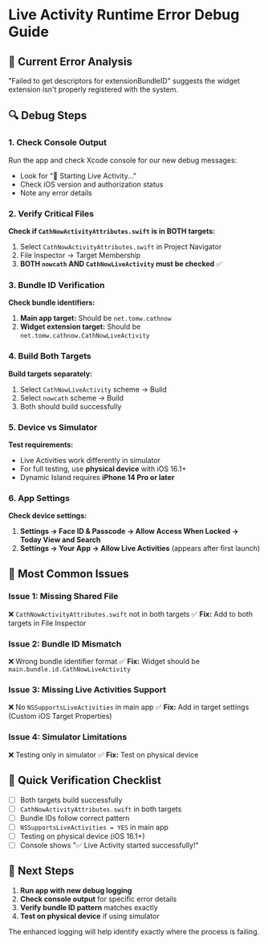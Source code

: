 # Live Activity Runtime Error Debug Guide

## 🔴 Current Error Analysis
"Failed to get descriptors for extensionBundleID" suggests the widget extension isn't properly registered with the system.

## 🔍 Debug Steps

### 1. Check Console Output
Run the app and check Xcode console for our new debug messages:
- Look for "🔄 Starting Live Activity..."
- Check iOS version and authorization status
- Note any error details

### 2. Verify Critical Files

**Check if `CathNowActivityAttributes.swift` is in BOTH targets:**
1. Select `CathNowActivityAttributes.swift` in Project Navigator
2. File Inspector → Target Membership
3. **BOTH `nowcath` AND `CathNowLiveActivity` must be checked** ✅

### 3. Bundle ID Verification

**Check bundle identifiers:**
1. **Main app target:** Should be `net.tomw.cathnow`
2. **Widget extension target:** Should be `net.tomw.cathnow.CathNowLiveActivity`

### 4. Build Both Targets

**Build targets separately:**
1. Select `CathNowLiveActivity` scheme → Build
2. Select `nowcath` scheme → Build
3. Both should build successfully

### 5. Device vs Simulator

**Test requirements:**
- Live Activities work differently in simulator
- For full testing, use **physical device** with iOS 16.1+
- Dynamic Island requires **iPhone 14 Pro or later**

### 6. App Settings

**Check device settings:**
1. **Settings → Face ID & Passcode → Allow Access When Locked → Today View and Search**
2. **Settings → Your App → Allow Live Activities** (appears after first launch)

## 🎯 Most Common Issues

### Issue 1: Missing Shared File
❌ `CathNowActivityAttributes.swift` not in both targets
✅ **Fix:** Add to both targets in File Inspector

### Issue 2: Bundle ID Mismatch
❌ Wrong bundle identifier format
✅ **Fix:** Widget should be `main.bundle.id.CathNowLiveActivity`

### Issue 3: Missing Live Activities Support
❌ No `NSSupportsLiveActivities` in main app
✅ **Fix:** Add in target settings (Custom iOS Target Properties)

### Issue 4: Simulator Limitations
❌ Testing only in simulator
✅ **Fix:** Test on physical device

## 🔧 Quick Verification Checklist

- [ ] Both targets build successfully
- [ ] `CathNowActivityAttributes.swift` in both targets
- [ ] Bundle IDs follow correct pattern
- [ ] `NSSupportsLiveActivities = YES` in main app
- [ ] Testing on physical device (iOS 16.1+)
- [ ] Console shows "✅ Live Activity started successfully!"

## 📱 Next Steps

1. **Run app with new debug logging**
2. **Check console output** for specific error details
3. **Verify bundle ID pattern** matches exactly
4. **Test on physical device** if using simulator

The enhanced logging will help identify exactly where the process is failing.